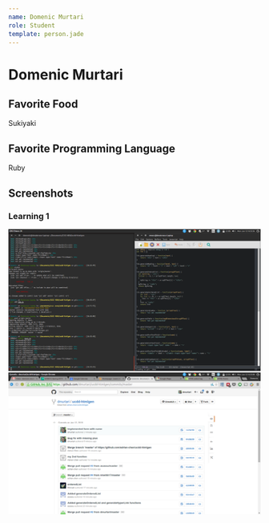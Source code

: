 ```yaml
---
name: Domenic Murtari
role: Student
template: person.jade
---
```


Domenic Murtari
===============

## Favorite Food

Sukiyaki

## Favorite Programming Language

Ruby

## Screenshots

### Learning 1

![Learning 1 Screenshot](milestone1.png)
![Learning 2 Screenshot](milestone2.png)